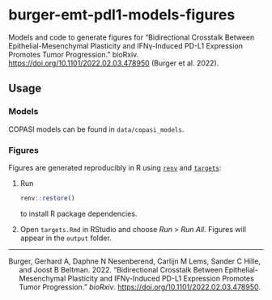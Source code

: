 
<!-- README.md is generated from README.Rmd. Please edit that file -->

# burger-emt-pdl1-models-figures

<!-- badges: start -->
<!-- badges: end -->

Models and code to generate figures for “Bidirectional Crosstalk Between
Epithelial-Mesenchymal Plasticity and IFNγ-Induced PD-L1 Expression
Promotes Tumor Progression.” bioRxiv.
<https://doi.org/10.1101/2022.02.03.478950> (Burger et al. 2022).

## Usage

### Models

COPASI models can be found in `data/copasi_models`.

### Figures

Figures are generated reproducibly in R using
[`renv`](https://rstudio.github.io/renv/index.html) and
[`targets`](https://docs.ropensci.org/targets/):

1.  Run

    ``` r
    renv::restore()
    ```

    to install R package dependencies.

2.  Open `targets.Rmd` in RStudio and choose *Run* > *Run All*. Figures
    will appear in the `output` folder.

------------------------------------------------------------------------

<div id="refs" class="references csl-bib-body hanging-indent">

<div id="ref-Burger2022_biorxiv" class="csl-entry">

Burger, Gerhard A, Daphne N Nesenberend, Carlijn M Lems, Sander C Hille,
and Joost B Beltman. 2022. “Bidirectional Crosstalk Between
Epithelial-Mesenchymal Plasticity and IFNγ-Induced PD-L1 Expression
Promotes Tumor Progression.” *bioRxiv*.
<https://doi.org/10.1101/2022.02.03.478950>.

</div>

</div>

